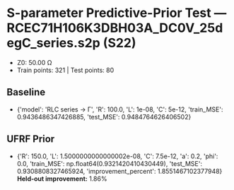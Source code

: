 # S-parameter Predictive-Prior Test — RCEC71H106K3DBH03A_DC0V_25degC_series.s2p (S22)
- Z0: 50.00 Ω
- Train points: 321  |  Test points: 80

## Baseline
- {'model': 'RLC series -> Γ', 'R': 100.0, 'L': 1e-08, 'C': 5e-12, 'train_MSE': 0.9436486347426885, 'test_MSE': 0.9484764626406502}

## UFRF Prior
- {'R': 150.0, 'L': 1.5000000000000002e-08, 'C': 7.5e-12, 'a': 0.2, 'phi': 0.0, 'train_MSE': np.float64(0.9321420410430449), 'test_MSE': 0.9308808327465924, 'improvement_percent': 1.8551467102377948}
**Held-out improvement:** 1.86%